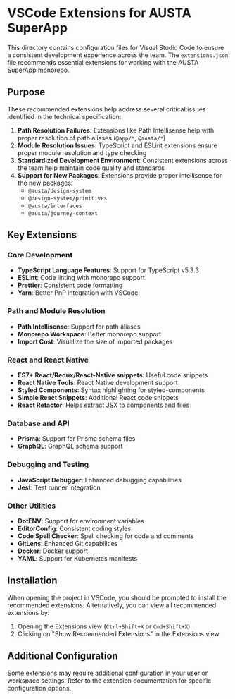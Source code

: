 # VSCode Extensions for AUSTA SuperApp

This directory contains configuration files for Visual Studio Code to ensure a consistent development experience across the team. The `extensions.json` file recommends essential extensions for working with the AUSTA SuperApp monorepo.

## Purpose

These recommended extensions help address several critical issues identified in the technical specification:

1. **Path Resolution Failures**: Extensions like Path Intellisense help with proper resolution of path aliases (`@app/*`, `@austa/*`)
2. **Module Resolution Issues**: TypeScript and ESLint extensions ensure proper module resolution and type checking
3. **Standardized Development Environment**: Consistent extensions across the team help maintain code quality and standards
4. **Support for New Packages**: Extensions provide proper intellisense for the new packages:
   - `@austa/design-system`
   - `@design-system/primitives`
   - `@austa/interfaces`
   - `@austa/journey-context`

## Key Extensions

### Core Development
- **TypeScript Language Features**: Support for TypeScript v5.3.3
- **ESLint**: Code linting with monorepo support
- **Prettier**: Consistent code formatting
- **Yarn**: Better PnP integration with VSCode

### Path and Module Resolution
- **Path Intellisense**: Support for path aliases
- **Monorepo Workspace**: Better monorepo support
- **Import Cost**: Visualize the size of imported packages

### React and React Native
- **ES7+ React/Redux/React-Native snippets**: Useful code snippets
- **React Native Tools**: React Native development support
- **Styled Components**: Syntax highlighting for styled-components
- **Simple React Snippets**: Additional React code snippets
- **React Refactor**: Helps extract JSX to components and files

### Database and API
- **Prisma**: Support for Prisma schema files
- **GraphQL**: GraphQL schema support

### Debugging and Testing
- **JavaScript Debugger**: Enhanced debugging capabilities
- **Jest**: Test runner integration

### Other Utilities
- **DotENV**: Support for environment variables
- **EditorConfig**: Consistent coding styles
- **Code Spell Checker**: Spell checking for code and comments
- **GitLens**: Enhanced Git capabilities
- **Docker**: Docker support
- **YAML**: Support for Kubernetes manifests

## Installation

When opening the project in VSCode, you should be prompted to install the recommended extensions. Alternatively, you can view all recommended extensions by:

1. Opening the Extensions view (`Ctrl+Shift+X` or `Cmd+Shift+X`)
2. Clicking on "Show Recommended Extensions" in the Extensions view

## Additional Configuration

Some extensions may require additional configuration in your user or workspace settings. Refer to the extension documentation for specific configuration options.